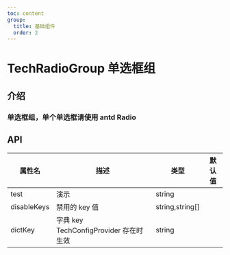 ```yaml
---
toc: content
group:
  title: 基础组件
  order: 2
---
```


# TechRadioGroup 单选框组

## 介绍

### 单选框组，单个单选框请使用 antd Radio

<code src="./demos/index.tsx"></code>

<code src="./demos/disable.tsx"></code>

## API

| 属性名      | 描述                                   | 类型            | 默认值 |
| ----------- | -------------------------------------- | --------------- | ------ |
| test        | 演示                                   | string          |        |
| disableKeys | 禁用的 key 值                          | string,string[] |        |
| dictKey     | 字典 key TechConfigProvider 存在时生效 | string          |        |
